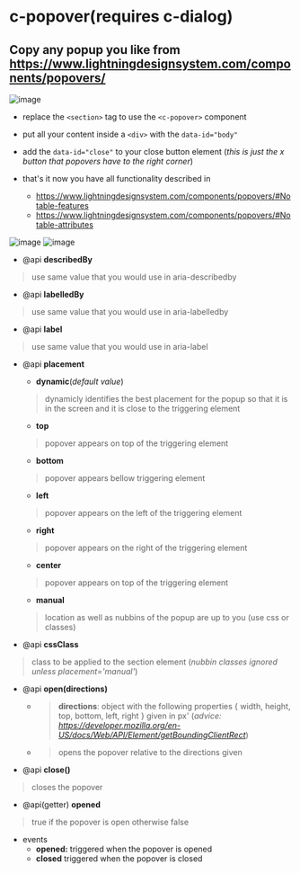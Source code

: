 # c-popover(requires c-dialog)

## Copy any popup you like from https://www.lightningdesignsystem.com/components/popovers/

![image](https://user-images.githubusercontent.com/68650314/140560057-9564bcbd-840c-422d-a7e0-c7944dc67e5f.png)

* replace the `<section>` tag to use the `<c-popover>` component

* put all your content inside a `<div>` with the `data-id="body"`

* add the `data-id="close"` to your close button element (_this is just the x button that popovers have to the right corner_)

* that's it now you have all functionality described in
  * https://www.lightningdesignsystem.com/components/popovers/#Notable-features
  * https://www.lightningdesignsystem.com/components/popovers/#Notable-attributes
 
![image](https://user-images.githubusercontent.com/68650314/140559410-ac3e3969-a657-448c-8d3a-48a6dcdb9cf4.png)
![image](https://user-images.githubusercontent.com/68650314/140561206-26e28437-be0f-491a-8723-fd0873baeca4.png)

* @api **describedBy**

> use same value that you would use in aria-describedby

* @api **labelledBy**

> use same value that you would use in aria-labelledby

* @api **label**

> use same value that you would use in aria-label

* @api **placement**
  * **dynamic**(_default value_)
  > dynamicly identifies the best placement for the popup so that it is in the screen and it is close to the triggering element
  * **top**
  > popover appears on top of the triggering element
  * **bottom**
  > popover appears bellow triggering element
  * **left**
  > popover appears on the left of the triggering element
  * **right**
  > popover appears on the right of the triggering element
  * **center**
  > popover appears on top of the triggering element
  * **manual**
  > location as well as nubbins of the popup are up to you (use css or classes)

* @api **cssClass**

> class to be applied to the section element (_nubbin classes ignored unless placement='manual'_)

* @api **open(directions)**
  * > **directions**: object with the following properties { width, height, top, bottom, left, right } given in px'
    (_advice: <https://developer.mozilla.org/en-US/docs/Web/API/Element/getBoundingClientRect>_)
  * > opens the popover relative to the directions given

* @api **close()**

> closes the popover

* @api(getter) **opened**

> true if the popover is open otherwise false

* events
  * **opened:** triggered when the popover is opened
  * **closed** triggered when the popover is closed
